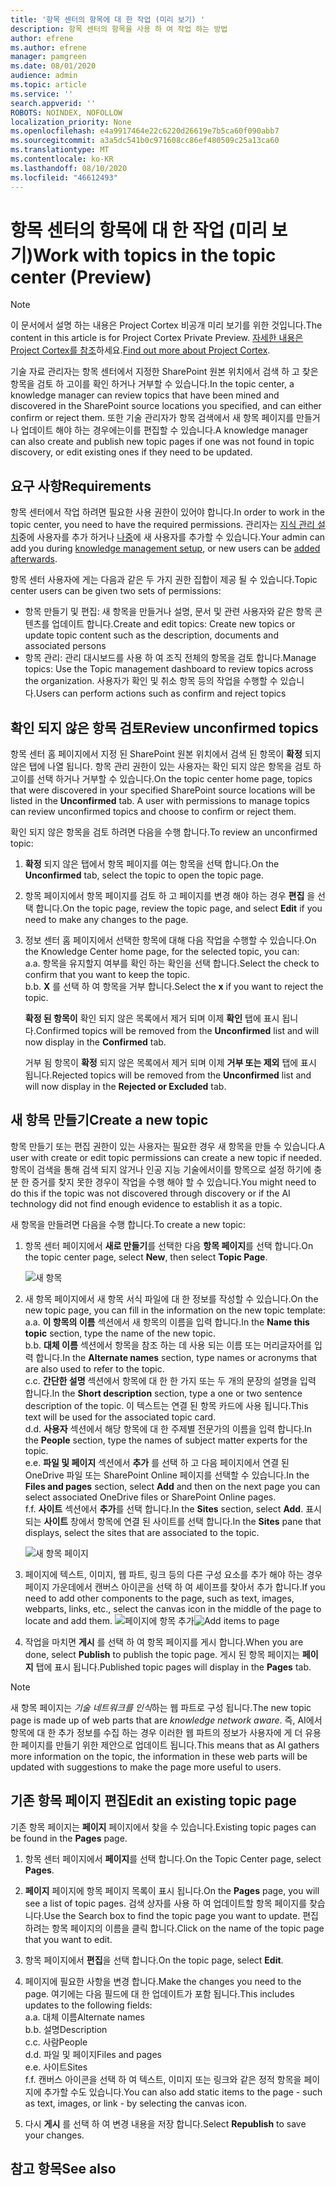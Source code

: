 ```yaml
---
title: '항목 센터의 항목에 대 한 작업 (미리 보기) '
description: 항목 센터의 항목을 사용 하 여 작업 하는 방법
author: efrene
ms.author: efrene
manager: pamgreen
ms.date: 08/01/2020
audience: admin
ms.topic: article
ms.service: ''
search.appverid: ''
ROBOTS: NOINDEX, NOFOLLOW
localization_priority: None
ms.openlocfilehash: e4a9917464e22c6220d26619e7b5ca60f090abb7
ms.sourcegitcommit: a3a5dc541b0c971608cc86ef480509c25a13ca60
ms.translationtype: MT
ms.contentlocale: ko-KR
ms.lasthandoff: 08/10/2020
ms.locfileid: "46612493"
---
```

# <a name="work-with-topics-in-the-topic-center-preview"></a><span data-ttu-id="1d46b-103">항목 센터의 항목에 대 한 작업 (미리 보기)</span><span class="sxs-lookup"><span data-stu-id="1d46b-103">Work with topics in the topic center (Preview)</span></span>

> [!Note] 
> <span data-ttu-id="1d46b-104">이 문서에서 설명 하는 내용은 Project Cortex 비공개 미리 보기를 위한 것입니다.</span><span class="sxs-lookup"><span data-stu-id="1d46b-104">The content in this article is for Project Cortex Private Preview.</span></span> <span data-ttu-id="1d46b-105">[자세한 내용은 Project Cortex를 참조](https://aka.ms/projectcortex)하세요.</span><span class="sxs-lookup"><span data-stu-id="1d46b-105">[Find out more about Project Cortex](https://aka.ms/projectcortex).</span></span>


<span data-ttu-id="1d46b-106">기술 자료 관리자는 항목 센터에서 지정한 SharePoint 원본 위치에서 검색 하 고 찾은 항목을 검토 하 고이를 확인 하거나 거부할 수 있습니다.</span><span class="sxs-lookup"><span data-stu-id="1d46b-106">In the topic center, a knowledge manager can review topics that have been mined and discovered in the SharePoint source locations you specified, and can either confirm or reject them.</span></span> <span data-ttu-id="1d46b-107">또한 기술 관리자가 항목 검색에서 새 항목 페이지를 만들거나 업데이트 해야 하는 경우에는이를 편집할 수 있습니다.</span><span class="sxs-lookup"><span data-stu-id="1d46b-107">A knowledge manager can also create and publish new topic pages if one was not found in topic discovery, or edit existing ones if they need to be updated.</span></span>

## <a name="requirements"></a><span data-ttu-id="1d46b-108">요구 사항</span><span class="sxs-lookup"><span data-stu-id="1d46b-108">Requirements</span></span>

<span data-ttu-id="1d46b-109">항목 센터에서 작업 하려면 필요한 사용 권한이 있어야 합니다.</span><span class="sxs-lookup"><span data-stu-id="1d46b-109">In order to work in the topic center, you need to have the required permissions.</span></span> <span data-ttu-id="1d46b-110">관리자는 [지식 관리 설치](set-up-knowledge-network.md)중에 사용자를 추가 하거나 [나중](give-user-permissions-to-the-topic-center.md)에 새 사용자를 추가할 수 있습니다.</span><span class="sxs-lookup"><span data-stu-id="1d46b-110">Your admin can add you during [knowledge management setup](set-up-knowledge-network.md), or new users can be [added afterwards](give-user-permissions-to-the-topic-center.md).</span></span>

<span data-ttu-id="1d46b-111">항목 센터 사용자에 게는 다음과 같은 두 가지 권한 집합이 제공 될 수 있습니다.</span><span class="sxs-lookup"><span data-stu-id="1d46b-111">Topic center users can be given two sets of permissions:</span></span>

- <span data-ttu-id="1d46b-112">항목 만들기 및 편집: 새 항목을 만들거나 설명, 문서 및 관련 사용자와 같은 항목 콘텐츠를 업데이트 합니다.</span><span class="sxs-lookup"><span data-stu-id="1d46b-112">Create and edit topics: Create new topics or update topic content such as the description, documents and associated persons</span></span>
- <span data-ttu-id="1d46b-113">항목 관리: 관리 대시보드를 사용 하 여 조직 전체의 항목을 검토 합니다.</span><span class="sxs-lookup"><span data-stu-id="1d46b-113">Manage topics: Use the Topic management dashboard to review topics across the organization.</span></span> <span data-ttu-id="1d46b-114">사용자가 확인 및 취소 항목 등의 작업을 수행할 수 있습니다.</span><span class="sxs-lookup"><span data-stu-id="1d46b-114">Users can perform actions such as confirm and reject topics</span></span>


## <a name="review-unconfirmed-topics"></a><span data-ttu-id="1d46b-115">확인 되지 않은 항목 검토</span><span class="sxs-lookup"><span data-stu-id="1d46b-115">Review unconfirmed topics</span></span>

<span data-ttu-id="1d46b-116">항목 센터 홈 페이지에서 지정 된 SharePoint 원본 위치에서 검색 된 항목이 **확정** 되지 않은 탭에 나열 됩니다. 항목 관리 권한이 있는 사용자는 확인 되지 않은 항목을 검토 하 고이를 선택 하거나 거부할 수 있습니다.</span><span class="sxs-lookup"><span data-stu-id="1d46b-116">On the topic center home page, topics that were discovered in your specified SharePoint source locations will be listed in the **Unconfirmed** tab. A user with permissions to manage topics can review unconfirmed topics and choose to confirm or reject them.</span></span>


<span data-ttu-id="1d46b-117">확인 되지 않은 항목을 검토 하려면 다음을 수행 합니다.</span><span class="sxs-lookup"><span data-stu-id="1d46b-117">To review an unconfirmed topic:</span></span>

1. <span data-ttu-id="1d46b-118">**확정** 되지 않은 탭에서 항목 페이지를 여는 항목을 선택 합니다.</span><span class="sxs-lookup"><span data-stu-id="1d46b-118">On the **Unconfirmed** tab, select the topic to open the topic page.</span></span></br>

2. <span data-ttu-id="1d46b-119">항목 페이지에서 항목 페이지를 검토 하 고 페이지를 변경 해야 하는 경우 **편집** 을 선택 합니다.</span><span class="sxs-lookup"><span data-stu-id="1d46b-119">On the topic page, review the topic page, and select **Edit** if you need to make any changes to the page.</span></span>
3. <span data-ttu-id="1d46b-120">정보 센터 홈 페이지에서 선택한 항목에 대해 다음 작업을 수행할 수 있습니다.</span><span class="sxs-lookup"><span data-stu-id="1d46b-120">On the Knowledge Center home page, for the selected topic, you can:</span></span></br>
    <span data-ttu-id="1d46b-121">a.</span><span class="sxs-lookup"><span data-stu-id="1d46b-121">a.</span></span> <span data-ttu-id="1d46b-122">항목을 유지할지 여부를 확인 하는 확인을 선택 합니다.</span><span class="sxs-lookup"><span data-stu-id="1d46b-122">Select the check to confirm that you want to keep the topic.</span></span></br>
    <span data-ttu-id="1d46b-123">b.</span><span class="sxs-lookup"><span data-stu-id="1d46b-123">b.</span></span> <span data-ttu-id="1d46b-124">**X** 를 선택 하 여 항목을 거부 합니다.</span><span class="sxs-lookup"><span data-stu-id="1d46b-124">Select the **x** if you want to reject the topic.</span></span></br>

    <span data-ttu-id="1d46b-125">**확정 된 항목이** 확인 되지 않은 목록에서 제거 되며 이제 **확인** 탭에 표시 됩니다.</span><span class="sxs-lookup"><span data-stu-id="1d46b-125">Confirmed topics will be removed from the **Unconfirmed** list and will now display in the **Confirmed** tab.</span></span></br>

    <span data-ttu-id="1d46b-126">거부 됨 항목이 **확정** 되지 않은 목록에서 제거 되며 이제 **거부 또는 제외** 탭에 표시 됩니다.</span><span class="sxs-lookup"><span data-stu-id="1d46b-126">Rejected topics will be removed from the **Unconfirmed** list and will now display in the **Rejected or Excluded** tab.</span></span></br>
    
   
## <a name="create-a-new-topic"></a><span data-ttu-id="1d46b-127">새 항목 만들기</span><span class="sxs-lookup"><span data-stu-id="1d46b-127">Create a new topic</span></span>

<span data-ttu-id="1d46b-128">항목 만들기 또는 편집 권한이 있는 사용자는 필요한 경우 새 항목을 만들 수 있습니다.</span><span class="sxs-lookup"><span data-stu-id="1d46b-128">A user with create or edit topic permissions can create a new topic if needed.</span></span> <span data-ttu-id="1d46b-129">항목이 검색을 통해 검색 되지 않거나 인공 지능 기술에서이를 항목으로 설정 하기에 충분 한 증거를 찾지 못한 경우이 작업을 수행 해야 할 수 있습니다.</span><span class="sxs-lookup"><span data-stu-id="1d46b-129">You might need to do this if the topic was not discovered through discovery or if the AI technology did not find enough evidence to establish it as a topic.</span></span>

<span data-ttu-id="1d46b-130">새 항목을 만들려면 다음을 수행 합니다.</span><span class="sxs-lookup"><span data-stu-id="1d46b-130">To create a new topic:</span></span>
1. <span data-ttu-id="1d46b-131">항목 센터 페이지에서 **새로 만들기**를 선택한 다음 **항목 페이지**를 선택 합니다.</span><span class="sxs-lookup"><span data-stu-id="1d46b-131">On the topic center page, select **New**, then select **Topic Page**.</span></span></br>

    ![새 항목](../media/content-understanding/k-new-topic.png) </br>

2. <span data-ttu-id="1d46b-133">새 항목 페이지에서 새 항목 서식 파일에 대 한 정보를 작성할 수 있습니다.</span><span class="sxs-lookup"><span data-stu-id="1d46b-133">On the new topic page, you can fill in the information on the new topic template:</span></span></br>
    <span data-ttu-id="1d46b-134">a.</span><span class="sxs-lookup"><span data-stu-id="1d46b-134">a.</span></span> <span data-ttu-id="1d46b-135">**이 항목의 이름** 섹션에서 새 항목의 이름을 입력 합니다.</span><span class="sxs-lookup"><span data-stu-id="1d46b-135">In the **Name this topic** section, type the name of the new topic.</span></span></br>
    <span data-ttu-id="1d46b-136">b.</span><span class="sxs-lookup"><span data-stu-id="1d46b-136">b.</span></span> <span data-ttu-id="1d46b-137">**대체 이름** 섹션에서 항목을 참조 하는 데 사용 되는 이름 또는 머리글자어를 입력 합니다.</span><span class="sxs-lookup"><span data-stu-id="1d46b-137">In the **Alternate names** section, type names or acronyms that are also used to refer to the topic.</span></span></br>
    <span data-ttu-id="1d46b-138">c.</span><span class="sxs-lookup"><span data-stu-id="1d46b-138">c.</span></span> <span data-ttu-id="1d46b-139">**간단한 설명** 섹션에서 항목에 대 한 한 가지 또는 두 개의 문장의 설명을 입력 합니다.</span><span class="sxs-lookup"><span data-stu-id="1d46b-139">In the **Short description** section, type a one or two sentence description of the topic.</span></span> <span data-ttu-id="1d46b-140">이 텍스트는 연결 된 항목 카드에 사용 됩니다.</span><span class="sxs-lookup"><span data-stu-id="1d46b-140">This text will be used for the associated topic card.</span></span></br>
    <span data-ttu-id="1d46b-141">d.</span><span class="sxs-lookup"><span data-stu-id="1d46b-141">d.</span></span> <span data-ttu-id="1d46b-142">**사용자** 섹션에서 해당 항목에 대 한 주제별 전문가의 이름을 입력 합니다.</span><span class="sxs-lookup"><span data-stu-id="1d46b-142">In the **People** section, type the names of subject matter experts for the topic.</span></span></br>
    <span data-ttu-id="1d46b-143">e.</span><span class="sxs-lookup"><span data-stu-id="1d46b-143">e.</span></span> <span data-ttu-id="1d46b-144">**파일 및 페이지** 섹션에서 **추가** 를 선택 하 고 다음 페이지에서 연결 된 OneDrive 파일 또는 SharePoint Online 페이지를 선택할 수 있습니다.</span><span class="sxs-lookup"><span data-stu-id="1d46b-144">In the **Files and pages** section, select **Add** and then on the next page you can select associated OneDrive files or SharePoint Online pages.</span></span></br>
    <span data-ttu-id="1d46b-145">f.</span><span class="sxs-lookup"><span data-stu-id="1d46b-145">f.</span></span> <span data-ttu-id="1d46b-146">**사이트** 섹션에서 **추가**를 선택 합니다.</span><span class="sxs-lookup"><span data-stu-id="1d46b-146">In the **Sites** section, select **Add**.</span></span> <span data-ttu-id="1d46b-147">표시 되는 **사이트** 창에서 항목에 연결 된 사이트를 선택 합니다.</span><span class="sxs-lookup"><span data-stu-id="1d46b-147">In the  **Sites** pane that displays, select the sites that are associated to the topic.</span></span></br>

    ![새 항목 페이지](../media/content-understanding/k-new-topic-page.png) </br>
3. <span data-ttu-id="1d46b-149">페이지에 텍스트, 이미지, 웹 파트, 링크 등의 다른 구성 요소를 추가 해야 하는 경우 페이지 가운데에서 캔버스 아이콘을 선택 하 여 셰이프를 찾아서 추가 합니다.</span><span class="sxs-lookup"><span data-stu-id="1d46b-149">If you need to add other components to the page, such as text, images, webparts, links, etc., select the canvas icon in the middle of the page to locate and add them.</span></span>
    <span data-ttu-id="1d46b-150">![페이지에 항목 추가](../media/content-understanding/static-icon.png)</span><span class="sxs-lookup"><span data-stu-id="1d46b-150">![Add items to page](../media/content-understanding/static-icon.png)</span></span> </br> 

4. <span data-ttu-id="1d46b-151">작업을 마치면 **게시** 를 선택 하 여 항목 페이지를 게시 합니다.</span><span class="sxs-lookup"><span data-stu-id="1d46b-151">When you are done, select **Publish** to publish the topic page.</span></span> <span data-ttu-id="1d46b-152">게시 된 항목 페이지는 **페이지** 탭에 표시 됩니다.</span><span class="sxs-lookup"><span data-stu-id="1d46b-152">Published topic pages will display in the **Pages** tab.</span></span>

> [!Note] 
> <span data-ttu-id="1d46b-153">새 항목 페이지는 *기술 네트워크를 인식*하는 웹 파트로 구성 됩니다.</span><span class="sxs-lookup"><span data-stu-id="1d46b-153">The new topic page is made up of web parts that are *knowledge network aware*.</span></span> <span data-ttu-id="1d46b-154">즉, AI에서 항목에 대 한 추가 정보를 수집 하는 경우 이러한 웹 파트의 정보가 사용자에 게 더 유용한 페이지를 만들기 위한 제안으로 업데이트 됩니다.</span><span class="sxs-lookup"><span data-stu-id="1d46b-154">This means that as AI gathers more information on the topic, the information in these web parts will be updated with suggestions to make the page more useful to users.</span></span>


## <a name="edit-an-existing-topic-page"></a><span data-ttu-id="1d46b-155">기존 항목 페이지 편집</span><span class="sxs-lookup"><span data-stu-id="1d46b-155">Edit an existing topic page</span></span>

<span data-ttu-id="1d46b-156">기존 항목 페이지는 **페이지** 페이지에서 찾을 수 있습니다.</span><span class="sxs-lookup"><span data-stu-id="1d46b-156">Existing topic pages can be found in the **Pages** page.</span></span> 

1. <span data-ttu-id="1d46b-157">항목 센터 페이지에서 **페이지**를 선택 합니다.</span><span class="sxs-lookup"><span data-stu-id="1d46b-157">On the Topic Center page, select **Pages**.</span></span></br>
2. <span data-ttu-id="1d46b-158">**페이지** 페이지에 항목 페이지 목록이 표시 됩니다.</span><span class="sxs-lookup"><span data-stu-id="1d46b-158">On the **Pages** page, you will see a list of topic pages.</span></span> <span data-ttu-id="1d46b-159">검색 상자를 사용 하 여 업데이트할 항목 페이지를 찾습니다.</span><span class="sxs-lookup"><span data-stu-id="1d46b-159">Use the Search box to find the topic page you want to update.</span></span> <span data-ttu-id="1d46b-160">편집 하려는 항목 페이지의 이름을 클릭 합니다.</span><span class="sxs-lookup"><span data-stu-id="1d46b-160">Click on the name of the topic page that you want to edit.</span></span></br>
3. <span data-ttu-id="1d46b-161">항목 페이지에서 **편집**을 선택 합니다.</span><span class="sxs-lookup"><span data-stu-id="1d46b-161">On the topic page, select **Edit**.</span></span> </br>
4. <span data-ttu-id="1d46b-162">페이지에 필요한 사항을 변경 합니다.</span><span class="sxs-lookup"><span data-stu-id="1d46b-162">Make the changes you need to the page.</span></span> <span data-ttu-id="1d46b-163">여기에는 다음 필드에 대 한 업데이트가 포함 됩니다.</span><span class="sxs-lookup"><span data-stu-id="1d46b-163">This includes updates to the following fields:</span></span></br>
    <span data-ttu-id="1d46b-164">a.</span><span class="sxs-lookup"><span data-stu-id="1d46b-164">a.</span></span> <span data-ttu-id="1d46b-165">대체 이름</span><span class="sxs-lookup"><span data-stu-id="1d46b-165">Alternate names</span></span></br>
    <span data-ttu-id="1d46b-166">b.</span><span class="sxs-lookup"><span data-stu-id="1d46b-166">b.</span></span> <span data-ttu-id="1d46b-167">설명</span><span class="sxs-lookup"><span data-stu-id="1d46b-167">Description</span></span></br>
    <span data-ttu-id="1d46b-168">c.</span><span class="sxs-lookup"><span data-stu-id="1d46b-168">c.</span></span> <span data-ttu-id="1d46b-169">사람</span><span class="sxs-lookup"><span data-stu-id="1d46b-169">People</span></span></br>
    <span data-ttu-id="1d46b-170">d.</span><span class="sxs-lookup"><span data-stu-id="1d46b-170">d.</span></span> <span data-ttu-id="1d46b-171">파일 및 페이지</span><span class="sxs-lookup"><span data-stu-id="1d46b-171">Files and pages</span></span></br>
    <span data-ttu-id="1d46b-172">e.</span><span class="sxs-lookup"><span data-stu-id="1d46b-172">e.</span></span> <span data-ttu-id="1d46b-173">사이트</span><span class="sxs-lookup"><span data-stu-id="1d46b-173">Sites</span></span></br>
    <span data-ttu-id="1d46b-174">f.</span><span class="sxs-lookup"><span data-stu-id="1d46b-174">f.</span></span> <span data-ttu-id="1d46b-175">캔버스 아이콘을 선택 하 여 텍스트, 이미지 또는 링크와 같은 정적 항목을 페이지에 추가할 수도 있습니다.</span><span class="sxs-lookup"><span data-stu-id="1d46b-175">You can also add static items to the page - such as text, images, or link - by selecting the canvas icon.</span></span></br>

5. <span data-ttu-id="1d46b-176">다시 **게시** 를 선택 하 여 변경 내용을 저장 합니다.</span><span class="sxs-lookup"><span data-stu-id="1d46b-176">Select **Republish** to save your changes.</span></span>

## <a name="see-also"></a><span data-ttu-id="1d46b-177">참고 항목</span><span class="sxs-lookup"><span data-stu-id="1d46b-177">See also</span></span>



  






